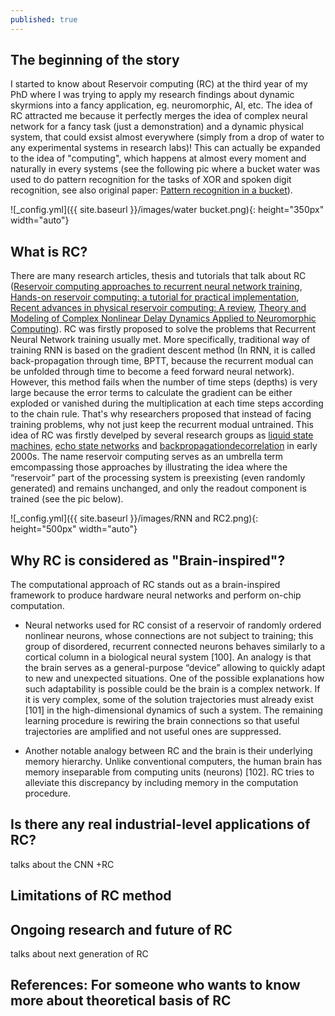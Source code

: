 ```yaml
---
published: true
---
```

## The beginning of the story

I started to know about Reservoir computing (RC) at the third year of my PhD where I was trying to apply my research findings about dynamic skyrmions into a fancy application, eg. neuromorphic, AI, etc. The idea of RC attracted me because it perfectly merges the idea of complex neural network for a fancy task (just a demonstration) and a dynamic physical system, that could exsist almost everywhere (simply from a drop of water to any experimental systems in research labs)! This can actually be expanded to the idea of "computing", which happens at almost every moment and naturally in every systems (see the following pic where a bucket water was used to do pattern recognition for the tasks of XOR and spoken digit recognition, see also original paper: [Pattern recognition in a bucket](https://link.springer.com/chapter/10.1007/978-3-540-39432-7_63)).

![_config.yml]({{ site.baseurl }}/images/water bucket.png){: height="350px" width="auto"}

## What is RC?

There are many research articles, thesis and tutorials that talk about RC ([Reservoir computing approaches to recurrent neural network training](https://amygdala.psychdept.arizona.edu/CompNeuro/Readings/week13/Lukosevicius-Jaeger+Reservoir-computing-recurrent-neural-network+CompSciRev+2019.pdf), [Hands-on reservoir computing: a tutorial for practical implementation](https://iopscience.iop.org/article/10.1088/2634-4386/ac7db7/pdf), [Recent advances in physical reservoir computing: A review](https://arxiv.org/pdf/1808.04962.pdf), [Theory and Modeling of Complex Nonlinear Delay Dynamics Applied to Neuromorphic Computing](https://hal.archives-ouvertes.fr/tel-01591441/file/PhD_thesis-Penkovsky-arch.pdf)). RC was firstly proposed to solve the problems that Recurrent Neural Network training usually met. More specifically, traditional way of training RNN is based on the gradient descent method (In RNN, it is called back-propagation through time, BPTT, because the recurrent modual can be unfolded through time to become a feed forward neural network). However, this method fails when the number of time steps (depths) is very large because the error terms to calculate the gradient can be either exploded or vanished during the multiplication at each time steps according to the chain rule. That's why researchers proposed that instead of facing training problems, why not just keep the recurrent modual untrained. This idea of RC was firstly develped by several research groups as [liquid state machines](https://direct.mit.edu/neco/article-abstract/14/11/2531/6650/Real-Time-Computing-Without-Stable-States-A-New), [echo state networks](https://www.ai.rug.nl/minds/uploads/EchoStatesTechRep.pdf) and [backpropagationdecorrelation](https://ieeexplore.ieee.org/document/1380039) in early 2000s. The name reservoir computing serves as an umbrella term emcompassing those approaches by illustrating the idea where the “reservoir” part of the processing system is preexisting (even randomly generated) and remains unchanged, and only the
readout component is trained (see the pic below).

![_config.yml]({{ site.baseurl }}/images/RNN and RC2.png){: height="500px" width="auto"}


## Why RC is considered as "Brain-inspired"?

The computational approach of RC stands out as a brain-inspired framework to produce hardware neural networks and perform on-chip computation. 
- Neural networks used for RC consist of a reservoir of randomly ordered nonlinear neurons, whose connections are not subject to training; this group of disordered, recurrent connected neurons behaves similarly to a cortical column in a biological neural system [100]. An analogy is that the brain serves as a general-purpose “device” allowing to quickly adapt to new and unexpected situations. One of the possible explanations how such adaptability is possible could be the brain is a complex network. If it is very complex, some of the solution trajectories must already exist [101] in the high-dimensional dynamics of such a system. The remaining learning procedure is rewiring the brain connections so that useful trajectories are amplified and not useful ones are suppressed.

- Another notable analogy between RC and the brain is their underlying memory hierarchy. Unlike conventional computers, the human brain has memory inseparable from computing units (neurons) [102]. RC tries to alleviate this discrepancy by including memory in the computation procedure.

## Is there any real industrial-level applications of RC?
talks about the CNN +RC

## Limitations of RC method



## Ongoing research and future of RC
talks about next generation of RC


References:
For someone who wants to know more about theoretical basis of RC
-
